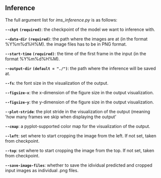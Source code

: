 ## Inference

The full argument list for *ims_inference.py* is as follows: 

**`--ckpt`** **`(required)`**: the checkpoint of the model we want to inference with. 

**`--data-dir`** **`(required)`**: the path where the images are at (in the format %Y%m%d%H%M). the image files has to be in PNG format.

**`--start-time`** **`(required)`**: the time of the first frame in the input (in the format %Y%m%d%H%M).

**`--output-dir`** **`(default = "./")`**: the path where the inference will be saved at.

**`--fs`**: the font size in the visualization of the output.

**`--figsize-x`**: the x-dimension of the figure size in the output visualization.

**`--figsize-y`**: the y-dimension of the figure size in the output visualization.

**`--plot-stride`**: the plot stride in the visualization of the output (meaning 'how many frames we skip when displaying the output'

**`--cmap`**: a pyplot-supported color map for the visualization of the output.

**`--left`**: set where to start cropping the image from the left. If not set, taken from checkpoint.

**`--top`**: set where to start cropping the image from the top. If not set, taken from checkpoint.

**`--save-image-files`**: whether to save the idividual predicted and cropped input images as individual .png files.
